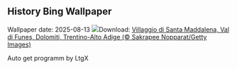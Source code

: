 ## History Bing Wallpaper
Wallpaper date: 2025-08-13
![](https://www.bing.com/th?id=OHR.SantaMaddalena_IT-IT2896067117_UHD.jpg&w=1000)Download: [Villaggio di Santa Maddalena, Val di Funes, Dolomiti, Trentino-Alto Adige (© Sakrapee Nopparat/Getty Images)](https://www.bing.com/th?id=OHR.SantaMaddalena_IT-IT2896067117_UHD.jpg)

Auto get programm by LtgX
